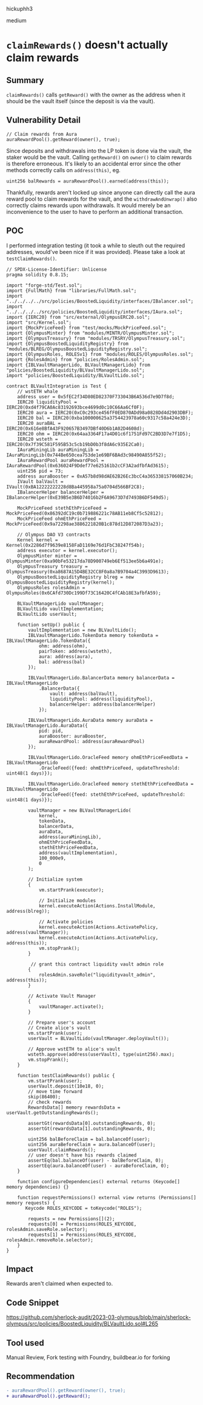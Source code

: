 hickuphh3

medium

# `claimRewards()` doesn't actually claim rewards

## Summary
`claimRewards()` calls `getReward()` with the owner as the address when it should be the vault itself (since the deposit is via the vault).

## Vulnerability Detail
```solidity
// Claim rewards from Aura
auraRewardPool().getReward(owner(), true);
```

Since deposits and withdrawals into the LP token is done via the vault, the staker would be the vault. Calling `getReward()` on `owner()` to claim rewards is therefore erroneous. It's likely to an accidental error since the other methods correctly calls on `address(this)`, eg.
```solidity
uint256 balRewards = auraRewardPool().earned(address(this));
```

Thankfully, rewards aren't locked up since anyone can directly call the aura reward pool to claim rewards for the vault, and the `withdrawAndUnwrap()` also correctly claims rewards upon withdrawals. It would merely be an inconvenience to the user to have to perform an additional transaction.

## POC
I performed integration testing (it took a while to sleuth out the required addresses, would've been nice if it was provided). Please take a look at `testClaimRewards()`.

```solidity
// SPDX-License-Identifier: Unlicense
pragma solidity 0.8.15;

import "forge-std/Test.sol";
import {FullMath} from "libraries/FullMath.sol";
import "../../../../src/policies/BoostedLiquidity/interfaces/IBalancer.sol";
import "../../../../src/policies/BoostedLiquidity/interfaces/IAura.sol";
import {IERC20} from "src/external/OlympusERC20.sol";
import "src/Kernel.sol";
import {MockPriceFeed} from "test/mocks/MockPriceFeed.sol";
import {OlympusMinter} from "modules/MINTR/OlympusMinter.sol";
import {OlympusTreasury} from "modules/TRSRY/OlympusTreasury.sol";
import {OlympusBoostedLiquidityRegistry} from "modules/BLREG/OlympusBoostedLiquidityRegistry.sol";
import {OlympusRoles, ROLESv1} from "modules/ROLES/OlympusRoles.sol";
import {RolesAdmin} from "policies/RolesAdmin.sol";
import {IBLVaultManagerLido, BLVaultManagerLido} from "policies/BoostedLiquidity/BLVaultManagerLido.sol";
import "policies/BoostedLiquidity/BLVaultLido.sol";

contract BLVaultIntegration is Test {
    // wstETH whale
    address user = 0x5fEC2f34D80ED82370F733043B6A536d7e9D7f8d;
    IERC20 liquidityPool = IERC20(0xd4f79CA0Ac83192693bce4699d0c10C66Aa6Cf0F);
    IERC20 aura = IERC20(0xC0c293ce456fF0ED870ADd98a0828Dd4d2903DBF);
    IERC20 bal = IERC20(0xba100000625a3754423978a60c9317c58a424e3D);
    IERC20 auraBAL = IERC20(0x616e8BfA43F920657B3497DBf40D6b1A02D4608d);
    IERC20 ohm = IERC20(0x64aa3364F17a4D01c6f1751Fd97C2BD3D7e7f1D5);
    IERC20 wsteth = IERC20(0x7f39C581F595B53c5cb19bD0b3f8dA6c935E2Ca0);
    IAuraMiningLib auraMiningLib = IAuraMiningLib(0x744Be650cea753de1e69BF6BAd3c98490A855f52);
    IAuraRewardPool auraRewardPool = IAuraRewardPool(0x636024F9Ddef77e625161b2cCF3A2adfbfAd3615);
    uint256 pid = 73;
    address auraBooster = 0xA57b8d98dAE62B26Ec3bcC4a365338157060B234;
    IVault balVault = IVault(0xBA12222222228d8Ba445958a75a0704d566BF2C8);
    IBalancerHelper balancerHelper = IBalancerHelper(0xE39B5e3B6D74016b2F6A9673D7d7493B6DF549d5);

    MockPriceFeed stethEthPriceFeed = MockPriceFeed(0x86392dC19c0b719886221c78AB11eb8Cf5c52812);
    MockPriceFeed ohmEthPriceFeed = MockPriceFeed(0x9a72298ae3886221820B1c878d12D872087D3a23);

    // Olympus DAO V3 contracts
    Kernel kernel = Kernel(0x2286d7f9639e8158FaD1169e76d1FbC38247f54b);
    address executor = kernel.executor();
    OlympusMinter minter = OlympusMinter(0xa90bFe53217da78D900749eb6Ef513ee5b6a491e);
    OlympusTreasury treasury = OlympusTreasury(0xa8687A15D4BE32CC8F0a8a7B9704a4C3993D9613);
    OlympusBoostedLiquidityRegistry blreg = new OlympusBoostedLiquidityRegistry(kernel);
    OlympusRoles rolesAdmin = OlympusRoles(0x6CAfd730Dc199Df73C16420C4fCAb18E3afbfA59);

    BLVaultManagerLido vaultManager;
    BLVaultLido vaultImplementation;
    BLVaultLido userVault;

    function setUp() public {
        vaultImplementation = new BLVaultLido();
        IBLVaultManagerLido.TokenData memory tokenData = IBLVaultManagerLido.TokenData({
            ohm: address(ohm),
            pairToken: address(wsteth),
            aura: address(aura),
            bal: address(bal)
        });

        IBLVaultManagerLido.BalancerData memory balancerData = IBLVaultManagerLido
            .BalancerData({
                vault: address(balVault),
                liquidityPool: address(liquidityPool),
                balancerHelper: address(balancerHelper)
            });
        
        IBLVaultManagerLido.AuraData memory auraData = IBLVaultManagerLido.AuraData({
            pid: pid,
            auraBooster: auraBooster,
            auraRewardPool: address(auraRewardPool)
        });

        IBLVaultManagerLido.OracleFeed memory ohmEthPriceFeedData = IBLVaultManagerLido
            .OracleFeed({feed: ohmEthPriceFeed, updateThreshold: uint48(1 days)});

        IBLVaultManagerLido.OracleFeed memory stethEthPriceFeedData = IBLVaultManagerLido
            .OracleFeed({feed: stethEthPriceFeed, updateThreshold: uint48(1 days)});
        
        vaultManager = new BLVaultManagerLido(
            kernel,
            tokenData,
            balancerData,
            auraData,
            address(auraMiningLib),
            ohmEthPriceFeedData,
            stethEthPriceFeedData,
            address(vaultImplementation),
            100_000e9,
            0
        );
        
        // Initialize system
        {
            vm.startPrank(executor);

            // Initialize modules
            kernel.executeAction(Actions.InstallModule, address(blreg));

            // Activate policies
            kernel.executeAction(Actions.ActivatePolicy, address(vaultManager));
            kernel.executeAction(Actions.ActivatePolicy, address(this));
            vm.stopPrank();
        }

         // grant this contract liquidity vault admin role
        {
            rolesAdmin.saveRole("liquidityvault_admin", address(this));
        }

        // Activate Vault Manager
        {
            vaultManager.activate();
        }

        // Prepare user's account
        // Create alice's vault
        vm.startPrank(user);
        userVault = BLVaultLido(vaultManager.deployVault());

        // Approve wstETH to alice's vault
        wsteth.approve(address(userVault), type(uint256).max);
        vm.stopPrank();
    }

    function testClaimRewards() public {
        vm.startPrank(user);
        userVault.deposit(10e18, 0);
        // move time forward
        skip(86400);
        // check rewards
        RewardsData[] memory rewardsData = userVault.getOutstandingRewards();

        assertGt(rewardsData[0].outstandingRewards, 0);
        assertGt(rewardsData[1].outstandingRewards, 0);

        uint256 balBeforeClaim = bal.balanceOf(user);
        uint256 auraBeforeClaim = aura.balanceOf(user);
        userVault.claimRewards();
        // user doesn't have his rewards claimed
        assertEq(bal.balanceOf(user) - balBeforeClaim, 0);
        assertEq(aura.balanceOf(user) - auraBeforeClaim, 0);
    }

    function configureDependencies() external returns (Keycode[] memory dependencies) {}

    function requestPermissions() external view returns (Permissions[] memory requests) {
       Keycode ROLES_KEYCODE = toKeycode("ROLES");

        requests = new Permissions[](2);
        requests[0] = Permissions(ROLES_KEYCODE, rolesAdmin.saveRole.selector);
        requests[1] = Permissions(ROLES_KEYCODE, rolesAdmin.removeRole.selector);
    }
}
```

## Impact
Rewards aren't claimed when expected to.

## Code Snippet
https://github.com/sherlock-audit/2023-03-olympus/blob/main/sherlock-olympus/src/policies/BoostedLiquidity/BLVaultLido.sol#L265

## Tool used
Manual Review, Fork testing with Foundry, buildbear.io for forking

## Recommendation
```diff
- auraRewardPool().getReward(owner(), true);
+ auraRewardPool().getReward();
```